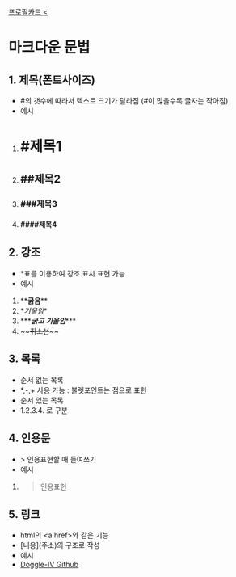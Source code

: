 [프로필카드 <](../../index.html)

# 마크다운 문법

## **1. 제목(폰트사이즈)**

- \#의 갯수에 따라서 텍스트 크기가 달라짐 (\#이 많을수록 글자는 작아짐)
- 예시

1. # \#제목1
2. ## \#\#제목2
3. ### \#\#\#제목3
4. #### \#\#\#\#제목4

## **2. 강조**

- \*표를 이용하여 강조 표시 표현 가능
- 예시

1. \*\***굵음**\*\*
2. \*_기울임_\*
3. \*\*\***_굵고 기울임_**\*\*\*
4. \~\~~~취소선~~\~\~

## **3. 목록**

- 순서 없는 목록
- \*,-,+ 사용 가능 : 불렛포인트는 점으로 표현
- 순서 있는 목록
- 1.2.3.4. 로 구분

## **4. 인용문**

- \> 인용표현할 때 들여쓰기
- 예시

1. > 인용표현

## **5. 링크**

- html의 \<a href>와 같은 기능
- \[내용](주소)의 구조로 작성
- 예시
- [Doggle-IV Github](https://github.com/Donggle-IV)
